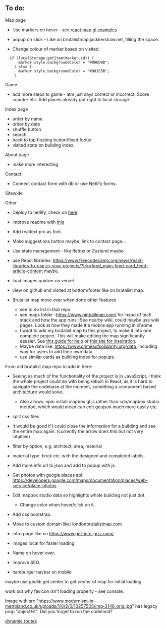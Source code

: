## To do:

Map page

- Use markers on hover - see [react map gl examples](http://visgl.github.io/react-map-gl/examples/geojson)

- popup on click - Like on brutalistmap.jackkershaw.net, filling the space.

- Change colour of marker based on visited:

```
  if (localStorage.getItem(marker.id)) {
      marker.style.backgroundColor = "#00BD9D";
    } else {
      marker.style.backgroundColor = "#D81E5B";
    }
```

Game

- add more steps to game - atm just says correct or incorrect. Score counter etc. Add places already got right to local storage.

Index page

- order by name
- order by date
- shuffle button
- search
- back to top floating button/fixed footer
- visited state on building index.

About page

- make more interesting

Contact

- Connect contact form with db or use Netlify forms.

Sitewide

Other

- Deploy to netlify, check on [here](https://brutalistmap2.netlify.app/)
- improve readme with [this](https://www.youtube.com/watch?v=1wKtKFY_ueM)
- Add realtext pro as font.
- Make suggestions button maybe, link to contact page...
- Use state management - like Redux or Zustand maybe.
- use React libraries: https://www.freecodecamp.org/news/react-libraries-to-use-in-your-projects/?trk=feed_main-feed-card_feed-article-content maybe.
- load images quicker on vercel.
- view on github and visited at bottom/footer like on brutalist map.

- Brutalist map move over when done other features
  - see to do list in that repo
  - see maps folder -https://www.pinballmap.com/ for inspo of tech stack and how the app runs
    -See nearby wiki, could maybe use wiki pages. Look at how they made it a mobile app running in chrome
  - I want to add my brutalist map to this project, to make it into one complete project. This will make editing the map significantly eeasier. See [this guide for help](https://recodebrain.com/how-to-use-mapbox-in-next-js) or [this site for inspiration](https://www.crimesofsolidarity.org/).
  - Maybe data like: https://www.crimesofsolidarity.org/data, including way for users to add their own data.
  - use similar cards as building index for popups.

From old brutalist map repo to add in here:

- Seeing as much of the functionality of the project is in JavaScript, I think the whole project could do with being rebuilt in React, as it is hard to navigate the codebase at the moment, something a component based architecture would solve.
  - Also allows: npm install mapbox gl js rather than cdn/mapbox studio method, which would mean can edit geojson much more easily etc.
- split css files
- It would be good if I could close the information for a building and see the entire map again. (currently the arrow does this but not very intuitive)
- filter by option, e.g. architect, area, material
- material type: brick etc. with the designed and completed labels.
- Add more info url to json and add to popup with js.
- Get photos with google places api: https://developers.google.com/maps/documentation/places/web-service/place-photos.
- Edit mapbox studio data so highlights whole building not just dot.
  - Change color when hover/click on it.
- Add css bootstrap.
- Move to custom domain like: londonbrutalistmap.com
- intro page like on https://www.get-into-gizz.com/
- images local for faster loading
- Name on hover over.
- Improve SEO.

- hamburger navbar on mobile

maybe use geolib get center to get center of map for initial loading.

work out why favicon isn't loading properly - see console.

Image with src "https://www.modernism-in-metroland.co.uk/uploads/1/0/2/5/10257505/img-3146_orig.jpg" has legacy prop "objectFit". Did you forget to run the codemod?

[dynamic routes](https://www.youtube.com/watch?v=WPdJaBFquNc)

```

```
